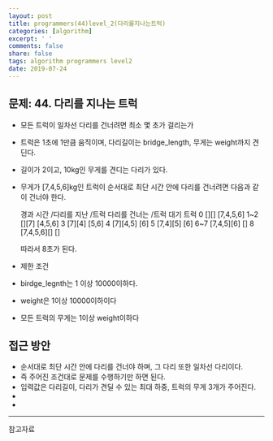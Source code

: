 ```yaml
---
layout: post
title: programmers(44)level_2(다리를지나는트럭)
categories: [algorithm]
excerpt: ' '
comments: false
share: false
tags: algorithm programmers level2
date: 2019-07-24
---
```


## 문제: 44. 다리를 지나는 트럭

- 모든 트럭이 일차선 다리를 건너려면 최소 몇 초가 걸리는가
- 트럭은 1초에 1만큼 움직이며, 다리길이는 bridge_length, 무게는 weight까지 견딘다.
- 길이가 2이고, 10kg인 무게를 견디는 다리가 있다.
- 무게가 [7,4,5,6]kg인 트럭이 순서대로 최단 시간 안에 다리를 건너려면 다음과 같이 건너야 한다.

  경과 시간 /다리를 지난 /트럭 다리를 건너는 /트럭 대기 트럭
  0 [][] [7,4,5,6]
  1~2 [][7] [4,5,6]
  3 [7][4] [5,6]
  4 [7][4,5] [6]
  5 [7,4][5] [6]
  6~7 [7,4,5][6] []
  8 [7,4,5,6][] []

  따라서 8초가 된다.

- 제한 조건
- birdge_legnth는 1 이상 10000이하다.
- weight은 1이상 10000이하이다
- 모든 트럭의 무게는 1이상 weight이하다

## 접근 방안

- 순서대로 최단 시간 안에 다리를 건너야 하며, 그 다리 또한 일차선 다리이다.
- 즉 주어진 조건대로 문제를 수행하기만 하면 된다.
- 입력값은 다리길이, 다리가 견딜 수 있는 최대 하중, 트럭의 무게 3개가 주어진다.
-
-

---

참고자료
